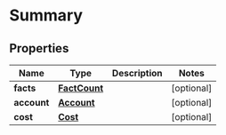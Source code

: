 
# Summary

## Properties
Name | Type | Description | Notes
------------ | ------------- | ------------- | -------------
**facts** | [**FactCount**](FactCount.md) |  |  [optional]
**account** | [**Account**](Account.md) |  |  [optional]
**cost** | [**Cost**](Cost.md) |  |  [optional]



